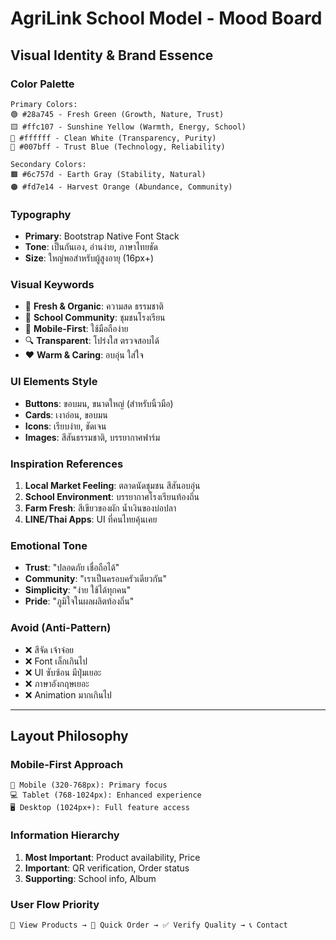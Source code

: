 # AgriLink School Model - Mood Board

## Visual Identity & Brand Essence

### Color Palette
```
Primary Colors:
🟢 #28a745 - Fresh Green (Growth, Nature, Trust)
🟨 #ffc107 - Sunshine Yellow (Warmth, Energy, School)
🤍 #ffffff - Clean White (Transparency, Purity)
🔵 #007bff - Trust Blue (Technology, Reliability)

Secondary Colors:
🟫 #6c757d - Earth Gray (Stability, Natural)
🟠 #fd7e14 - Harvest Orange (Abundance, Community)
```

### Typography
- **Primary**: Bootstrap Native Font Stack
- **Tone**: เป็นกันเอง, อ่านง่าย, ภาษาไทยชัด
- **Size**: ใหญ่พอสำหรับผู้สูงอายุ (16px+)

### Visual Keywords
- 🌱 **Fresh & Organic**: ความสด ธรรมชาติ
- 🏫 **School Community**: ชุมชนโรงเรียน
- 📱 **Mobile-First**: ใช้มือถือง่าย
- 🔍 **Transparent**: โปร่งใส ตรวจสอบได้
- ❤️ **Warm & Caring**: อบอุ่น ใส่ใจ

### UI Elements Style
- **Buttons**: ขอบมน, ขนาดใหญ่ (สำหรับนิ้วมือ)
- **Cards**: เงาอ่อน, ขอบมน
- **Icons**: เรียบง่าย, ชัดเจน
- **Images**: สีสันธรรมชาติ, บรรยากาศฟาร์ม

### Inspiration References
1. **Local Market Feeling**: ตลาดนัดชุมชน สีสันอบอุ่น
2. **School Environment**: บรรยากาศโรงเรียนท้องถิ่น
3. **Farm Fresh**: สีเขียวของผัก น้ำเงินของบ่อปลา
4. **LINE/Thai Apps**: UI ที่คนไทยคุ้นเคย

### Emotional Tone
- **Trust**: "ปลอดภัย เชื่อถือได้"
- **Community**: "เราเป็นครอบครัวเดียวกัน"  
- **Simplicity**: "ง่าย ใช้ได้ทุกคน"
- **Pride**: "ภูมิใจในผลผลิตท้องถิ่น"

### Avoid (Anti-Pattern)
- ❌ สีจัด เจ้าจ๋อย
- ❌ Font เล็กเกินไป
- ❌ UI ซับซ้อน มีปุ่มเยอะ
- ❌ ภาษาอังกฤษเยอะ
- ❌ Animation มากเกินไป

---

## Layout Philosophy

### Mobile-First Approach
```
📱 Mobile (320-768px): Primary focus
💻 Tablet (768-1024px): Enhanced experience  
🖥️ Desktop (1024px+): Full feature access
```

### Information Hierarchy
1. **Most Important**: Product availability, Price
2. **Important**: QR verification, Order status
3. **Supporting**: School info, Album

### User Flow Priority
```
👀 View Products → 🛒 Quick Order → ✅ Verify Quality → 📞 Contact
```